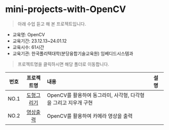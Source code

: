 # mini-projects-with-OpenCV  

> 아래 수업 듣고 해 본 프로젝트입니다.  
- 교육명: OpenCV  
- 교육기간: 23.12.13~24.01.12  
- 교육시수: 61시간  
- 교육기관: 한국폴리텍대학(분당융합기술교육원) 임베디드시스템과  

> 프로젝트명을 클릭하시면 해당 폴더로 이동합니다.  

|번호|프로젝트명|내용|설명|
|:---:|:---------:|:---------|:----------------|    
|NO.1|[도형그리기](./draw)|OpenCV를 활용하여 동그라미, 사각형, 다각형을 그리고 지우개 구현|
|NO.2|[영상출력](./camera)|OpenCV를 활용하여 카메라 영상을 출력|    

